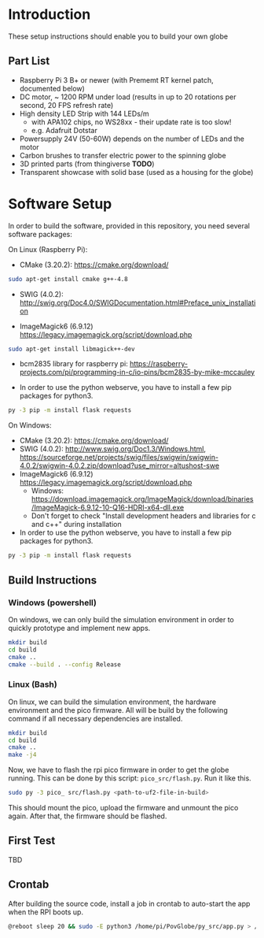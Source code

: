 # Introduction
These setup instructions should enable you to build your own globe


## Part List
- Raspberry Pi 3 B+ or newer (with Prememt RT kernel patch, documented below)
- DC motor, ~ 1200 RPM under load (results in up to 20 rotations per second, 20 FPS refresh rate)
- High density LED Strip with 144 LEDs/m
  - with APA102 chips, no WS28xx - their update rate is too slow!
  - e.g. Adafruit Dotstar
- Powersupply 24V (50-60W) depends on the number of LEDs and the motor
- Carbon brushes to transfer electric power to the spinning globe
- 3D printed parts (from thingiverse **TODO**)
- Transparent showcase with solid base (used as a housing for the globe)


# Software Setup
In order to build the software, provided in this repository, you need several software packages:

On Linux (Raspberry Pi):
- CMake (3.20.2): https://cmake.org/download/
```bash
sudo apt-get install cmake g++-4.8
```

- SWIG (4.0.2): http://swig.org/Doc4.0/SWIGDocumentation.html#Preface_unix_installation

- ImageMagick6 (6.9.12) https://legacy.imagemagick.org/script/download.php
```bash
sudo apt-get install libmagick++-dev
```

- bcm2835 library for raspberry pi: https://raspberry-projects.com/pi/programming-in-c/io-pins/bcm2835-by-mike-mccauley
  
- In order to use the python webserve, you have to install a few pip packages for python3.
```bash
py -3 pip -m install flask requests
```

On Windows:
- CMake (3.20.2): https://cmake.org/download/
- SWIG (4.0.2): http://www.swig.org/Doc1.3/Windows.html, https://sourceforge.net/projects/swig/files/swigwin/swigwin-4.0.2/swigwin-4.0.2.zip/download?use_mirror=altushost-swe
- ImageMagick6 (6.9.12) https://legacy.imagemagick.org/script/download.php
  - Windows: https://download.imagemagick.org/ImageMagick/download/binaries/ImageMagick-6.9.12-10-Q16-HDRI-x64-dll.exe 
  - Don't forget to check "Install development headers and libraries for c and c++" during installation
- In order to use the python webserve, you have to install a few pip packages for python3.
```bash
py -3 pip -m install flask requests
```



## Build Instructions
### Windows (powershell)
On windows, we can only build the simulation environment in order to quickly prototype and implement new apps.
```bash
mkdir build
cd build
cmake ..
cmake --build . --config Release
```

### Linux (Bash)
On linux, we can build the simulation environment, the hardware environment and the pico firmware. All will be build by the following command if all necessary dependencies are installed.
```bash
mkdir build
cd build
cmake ..
make -j4
```
Now, we have to flash the rpi pico firmware in order to get the globe running. This can be done by this script: `pico_src/flash.py`. Run it like this.

```bash
sudo py -3 pico_ src/flash.py <path-to-uf2-file-in-build>
```
This should mount the pico, upload the firmware and unmount the pico again. After that, the firmware should be flashed.


## First Test
TBD

## Crontab
After building the source code, install a job in crontab to auto-start the app when the RPI boots up.
```bash
@reboot sleep 20 && sudo -E python3 /home/pi/PovGlobe/py_src/app.py > /home/pi/PovGlobe/log.txt
```